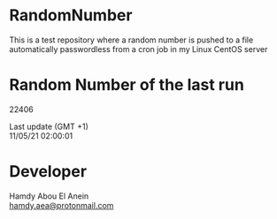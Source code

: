 # RandomNumber    
This is a test repository where a random number is pushed to a file automatically passwordless from a cron job in my Linux CentOS server    
# Random Number of the last run   
22406
      
Last update (GMT +1)    
11/05/21 02:00:01
# Developer    
Hamdy Abou El Anein   
hamdy.aea@protonmail.com
